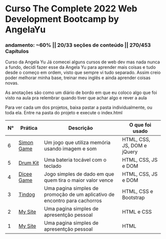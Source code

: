 # Curso The Complete 2022 Web Development Bootcamp by AngelaYu
### andamento: ~60% || 20/33 seções de conteúdo || 270/453 Capítulos
Curso da Angela Yu
Já comecei alguns cursos de web dev mas nada nunca a fundo, decidi fazer esse da Angela Yu para aprender mais coisas e tudo desde o começo em ordem, visto que sempre vi tudo separado.
Assim creio poder melhorar minha base, treinar meu inglês e ainda aprender coisas novas.

As anotações são como um diário de bordo em que eu coloco algo que foi visto na aula pra relembrar quando tiver que achar algo e rever a aula

Para ver cada um dos projetos, baixa pastar a pasta individualmente, ou toda ela.
Entre na pasta do projeto e execute o index.html

| N°  | Prática                                                                                  | Descrição                                                 | O que foi usado                         |
|---|------------------------------------------------------------------------------------------|-----------------------------------------------------------|------------------------------------|
|  6 | [Simon Game](https://github.com/JefteMartins/Projetos-cursoWebDev/tree/main/Prática%206%20-%20jQuery%20-%20Simon%20Game)                         | Um jogo que utiliza memória usando imagem e som              | HTML, CSS, JS, DOM e jQuery                |
| 5  | [Drum Kit](https://github.com/JefteMartins/Projetos-cursoWebDev/tree/main/Prática%205%20-%20JS%20and%20DOM%20-%20Drum%20kit)                   | Uma bateria tocável com o teclado           | HTML, CSS, JS e DOM |
|  4 | [Dicee Game](https://github.com/JefteMartins/Projetos-cursoWebDev/tree/main/Prática%204%20-%20DOM%20-%20Dicee%20Challenge)                     | Jogo simples de dado em que quem tira o maior valor vence                                     | HTML, CSS, JS e DOM    |
|  3 | [Tindog](https://github.com/JefteMartins/Projetos-cursoWebDev/tree/main/Prática%203%20-%20Bootstrap%20-%20TinDog)                     | Uma pagina simples de promoção de um aplicativo de encontro para cachorros                                     | HTML, CSS e Bootstrap   |
|  2 | [My Site](https://github.com/JefteMartins/Projetos-cursoWebDev/tree/main/Prática%202%20-%20CSS%20-%20My%20Site)                     | Uma pagina simples de apresentção pessoal                    | HTML e CSS  |
|  1 | [My Site](https://github.com/JefteMartins/Projetos-cursoWebDev/tree/main/Prática%201%20-%20HTML%20Personal%20Site)                     | Uma pagina simples de apresentção pessoal                    | HTML |






